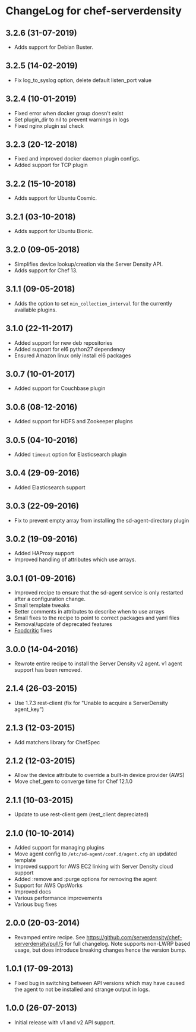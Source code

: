 ChangeLog for chef-serverdensity
================================
3.2.6 (31-07-2019)
------------------
- Adds support for Debian Buster.

3.2.5 (14-02-2019)
------------------
- Fix log_to_syslog option, delete default listen_port value

3.2.4 (10-01-2019)
------------------
- Fixed error when docker group doesn't exist
- Set plugin_dir to nil to prevent warnings in logs
- Fixed nginx plugin ssl check

3.2.3 (20-12-2018)
------------------
- Fixed and improved docker daemon plugin configs.
- Added support for TCP plugin

3.2.2 (15-10-2018)
------------------
- Adds support for Ubuntu Cosmic.

3.2.1 (03-10-2018)
------------------
- Adds support for Ubuntu Bionic.

3.2.0 (09-05-2018)
------------------
- Simplifies device lookup/creation via the Server Density API.
- Adds support for Chef 13.

3.1.1 (09-05-2018)
------------------
- Adds the option to set `min_collection_interval` for the currently available plugins.

3.1.0 (22-11-2017)
------------------
- Added support for new deb repositories
- Added support for el6 python27 dependency
- Ensured Amazon linux only install el6 packages

3.0.7 (10-01-2017)
------------------
- Added support for Couchbase plugin

3.0.6 (08-12-2016)
------------------
- Added support for HDFS and Zookeeper plugins

3.0.5 (04-10-2016)
------------------
- Added `timeout` option for Elasticsearch plugin

3.0.4 (29-09-2016)
------------------
- Added Elasticsearch support

3.0.3 (22-09-2016)
------------------
- Fix to prevent empty array from installing the sd-agent-directory plugin

3.0.2 (19-09-2016)
------------------
- Added HAProxy support
- Improved handling of attributes which use arrays.

3.0.1 (01-09-2016)
------------------
- Improved recipe to ensure that the sd-agent service is only restarted after a configuration change.
- Small template tweaks
- Better comments in attributes to describe when to use arrays
- Small fixes to the recipe to point to correct packages and yaml files
- Removal/update of deprecated features
- [Foodcritic](http://www.foodcritic.io/) fixes

3.0.0 (14-04-2016)
------------------
- Rewrote entire recipe to install the Server Density v2 agent. v1 agent support has been removed.

2.1.4 (26-03-2015)
------------------
- Use 1.7.3 rest-client (fix for "Unable to acquire a ServerDensity agent_key")

2.1.3 (12-03-2015)
------------------
- Add matchers library for ChefSpec

2.1.2 (12-03-2015)
------------------
- Allow the device attribute to override a built-in device provider (AWS)
- Move chef_gem to converge time for Chef 12.1.0

2.1.1 (10-03-2015)
------------------
- Update to use rest-client gem (rest_client depreciated)

2.1.0 (10-10-2014)
------------------
 - Added support for managing plugins
 - Move agent config to `/etc/sd-agent/conf.d/agent.cfg` an updated template
 - Improved support for AWS EC2 linking with Server Density cloud support
 - Added :remove and :purge options for removing the agent
 - Support for AWS OpsWorks
 - Improved docs
 - Various performance improvements
 - Various bug fixes

2.0.0 (20-03-2014)
------------------
 - Revamped entire recipe. See https://github.com/serverdensity/chef-serverdensity/pull/5 for full changelog. Note supports non-LWRP based usage, but does introduce breaking changes hence the version bump.

1.0.1 (17-09-2013)
------------------
 - Fixed bug in switching between API versions which may have caused the agent
   to not be installed and strange output in logs.

1.0.0 (26-07-2013)
------------------
 - Initial release with v1 and v2 API support.
